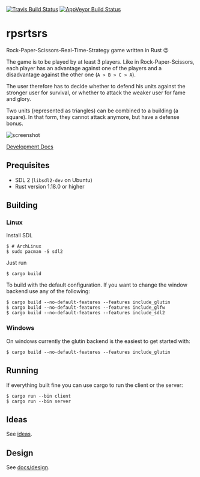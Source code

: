 [![Travis Build Status](https://travis-ci.org/coredump-ch/rpsrtsrs.svg?branch=master)](https://travis-ci.org/coredump-ch/rpsrtsrs)
[![AppVeyor Build Status](https://ci.appveyor.com/api/projects/status/7cmtiuwdl5jwn8pj/branch/master?svg=true)](https://ci.appveyor.com/project/rnestler/rpsrtsrs/branch/master)
# rpsrtsrs

Rock-Paper-Scissors-Real-Time-Strategy game written in Rust :wink:

The game is to be played by at least 3 players. Like in Rock-Paper-Scissors,
each player has an advantage against one of the players and a disadvantage
against the other one (`A > B > C > A`).

The user therefore has to decide whether to defend his units against the
stronger user for survival, or whether to attack the weaker user for fame and
glory.

Two units (represented as triangles) can be combined to a building (a square).
In that form, they cannot attack anymore, but have a defense bonus.

![screenshot](docs/images/game-board-initial.png)

[Development Docs](http://coredump-ch.github.io/rpsrtsrs/)

## Prequisites

 * SDL 2 (`libsdl2-dev` on Ubuntu)
 * Rust version 1.18.0 or higher

## Building

### Linux

Install SDL

    $ # ArchLinux
    $ sudo pacman -S sdl2

Just run

    $ cargo build

To build with the default configuration. If you want to change the window
backend use any of the following:

    $ cargo build --no-default-features --features include_glutin
    $ cargo build --no-default-features --features include_glfw
    $ cargo build --no-default-features --features include_sdl2

### Windows

On windows currently the glutin backend is the easiest to get started with:

    $ cargo build --no-default-features --features include_glutin

## Running

If everything built fine you can use cargo to run the client or the server:

    $ cargo run --bin client
    $ cargo run --bin server

## Ideas

See [ideas](ideas.md).

## Design

See [docs/design](docs/design.md).
